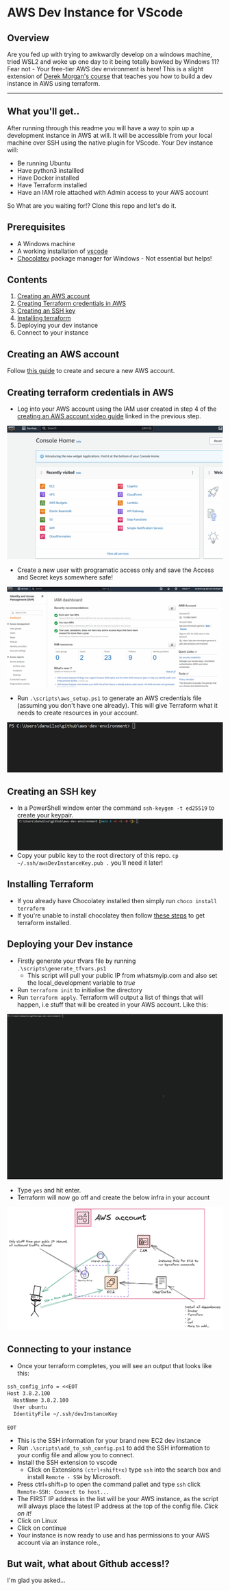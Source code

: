 # AWS Dev Instance for VScode

## Overview
Are you fed up with trying to awkwardly develop on a windows machine, tried WSL2 and woke up one day to it being totally bawked by Windows 11? Fear not - Your free-tier AWS dev environment is here!  This is a slight extension of [Derek Morgan's course](https://courses.morethancertified.com/p/rfp-terraform) that teaches you how to build a dev instance in AWS using terraform.

---

## What you'll get..
After running through this readme you will have a way to spin up a development instance in AWS at will.  It will be accessible from your local machine over SSH using the native plugin for VScode.  Your Dev instance will:
- Be running Ubuntu
- Have python3 installled
- Have Docker installed
- Have Terraform installed
- Have an IAM role attached with Admin access to your AWS account

So What are you waiting for!? Clone this repo and let's do it.

## Prerequisites
- A Windows machine
- A working installation of [vscode](https://code.visualstudio.com/download)
- [Chocolatey](https://chocolatey.org/install) package manager for Windows - Not essential but helps!

## Contents
1. [Creating an AWS account](#creating-an-aws-account)
1. [Creating Terraform credentials in AWS](#creating-terraform-credentials-in-aws)
2. [Creating an SSH key](#creating-an-ssh-key)
3. [Installing terraform](#installing-terraform)
4. Deploying your dev instance
5. Connect to your instance

## Creating an AWS account
Follow [this guide](https://youtu.be/FRQ9fE4fd5g) to create and secure a new AWS account.  

## Creating terraform credentials in AWS
- Log into your AWS account using the IAM user created in step 4 of the [creating an AWS account video guide](https://youtu.be/FRQ9fE4fd5g) linked in the previous step.

![IAM Console](./gifs/IAM.gif)

- Create a new user with programatic access only and save the Access and Secret keys somewhere safe!

![Create User](./gifs/USER.gif)

- Run `.\scripts\aws_setup.ps1` to generate an AWS credentials file (assuming you don't have one already).  This will give Terraform what it needs to create resources in your account.

![AWS Credentials File](./gifs/AWS_CREDENTIALS.gif)

## Creating an SSH key
- In a PowerShell window enter the command `ssh-keygen -t ed25519` to create your keypair.
![Generate SSH Key](./gifs/GENERATE_SSH.gif)
- Copy your public key to the root directory of this repo. `cp ~/.ssh/awsDevInstanceKey.pub .` you'll need it later!

## Installing Terraform
- If you already have Chocolatey installed then simply run `choco install terraform`
- If you're unable to install chocolatey then follow [these steps](https://spacelift.io/blog/how-to-install-terraform) to get terraform installed.

## Deploying your Dev instance
- Firstly generate your tfvars file by running `.\scripts\generate_tfvars.ps1`
    - This script will pull your public IP from whatsmyip.com and also set the local_development variable to _true_
- Run `terraform init` to initialise the directory
- Run `terraform apply`. Terraform will output a list of things that will happen, i.e stuff that will be created in your AWS account. Like this:

![Teraform Apply](./gifs/TERRAFORM_APPLY.gif)

- Type `yes` and hit enter.
- Terraform will now go off and create the below infra in your account

![Architecture Diagram](./gifs/architecture_white.png)

## Connecting to your instance
- Once your terraform completes, you will see an output that looks like this:

```
ssh_config_info = <<EOT
Host 3.8.2.100
  HostName 3.8.2.100
  User ubuntu
  IdentityFile ~/.ssh/devInstanceKey

EOT
```
- This is the SSH information for your brand new EC2 dev instance
- Run `.\scripts\add_to_ssh_config.ps1` to add the SSH information to your config file and allow you to connect.
- Install the SSH extension to vscode
    - Click on Extensions `(ctrl+shift+x)` type `ssh` into the search box and install `Remote - SSH` by Microsoft.
- Press ctrl+shift+p to open the command pallet and type `ssh` click `Remote-SSH: Connect to host...`
- The FIRST IP address in the list will be your AWS instance, as the script will always place the latest IP address at the top of the config file. *Click on it!*
- Click on Linux
- Click on continue
- Your instance is now ready to use and has permissions to your AWS account via an instance role.,

##  But wait, what about Github access!?
I'm glad you asked...
